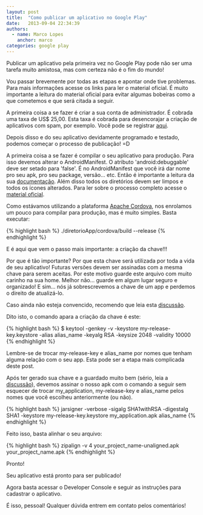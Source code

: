 ```yaml
---
layout: post
title:  "Como publicar um aplicativo no Google Play"
date:   2013-09-04 22:34:39
authors:
  - name: Marco Lopes
    anchor: marco
categories: google play
---
```



Publicar um aplicativo pela primeira vez no Google Play pode não ser uma tarefa muito amistosa, mas com certeza não é o fim do mundo!

Vou passar brevemente por todas as etapas e apontar onde tive problemas. Para mais informações acesse os links para ler o material oficial. É muito importante a leitura do material oficial para evitar algumas bobeiras como a que cometemos e que será citada a seguir.

<!-- break -->

A primeira coisa a se fazer é criar a sua conta de administrador. É cobrada uma taxa de US$ 25,00. Esta taxa é cobrada para desencorajar a criação de aplicativos com spam, por exemplo. Você pode se registrar [aqui][contaAdm].


Depois disso e do seu aplicativo devidamente programado e testado, podemos começar o processo de publicação! =D

A primeira coisa a se fazer é compilar o seu aplicativo para produção. Para isso devemos alterar o AndroidManifest.
O atributo 'android:debuggable' deve ser setado para 'false'. É no AndroidManifest que você irá dar nome pro seu apk, pro seu package, versão... etc. Então é importante a leitura da sua [documentação][AndroidManifest]. Além disso todos os diretórios devem ser limpos e todos os ícones alterados. Para ler sobre o processo completo acesse o [material oficial][preparing]. 

Como estávamos utilizando a plataforma [Apache Cordova][cordova], nos enrolamos um pouco para compilar para produção, mas é muito simples. Basta executar: 

{% highlight bash %}
  ./diretorioApp/cordova/build --release
{% endhighlight %}

E é aqui que vem o passo mais importante: a criação da chave!!!

Por que é tão importante? Por que esta chave será utilizada por toda a vida de seu aplicativo! Futuras versões devem ser assinadas com a mesma chave para serem aceitas. Por este motivo guarde este arquivo com muito carinho na sua home. Melhor não... guarde em algum lugar seguro e organizado! E sim... nós já sobrescrevemos a chave de um app e perdemos o direito de atualizá-lo. 

Caso ainda não esteja convencido, recomendo que leia esta [discussão][discussao].

Dito isto, o comando apara a criação da chave é este:

{% highlight bash %}
  $ keytool -genkey -v -keystore my-release-key.keystore -alias alias_name -keyalg RSA -keysize 2048 -validity 10000
{% endhighlight %}

Lembre-se de trocar my-release-key e alias_name por nomes que tenham alguma relação com o seu app. Esta pode ser a etapa mais complicada deste post.

Após ter gerado sua chave e a guardado muito bem (sério, leia a [discussão][discussao]), devemos assinar o nosso apk com o comando a seguir sem esquecer de trocar my_application, my-release-key e alias_name pelos nomes que você escolheu anteriormente (ou não). 

{% highlight bash %}
  jarsigner -verbose -sigalg SHA1withRSA -digestalg SHA1 -keystore my-release-key.keystore my_application.apk alias_name
{% endhighlight %}

Feito isso, basta alinhar o seu arquivo:

{% highlight bash %}
  zipalign -v 4 your_project_name-unaligned.apk your_project_name.apk
{% endhighlight %}

Pronto!

Seu aplicativo está pronto para ser publicado!

Agora basta acessar o Developer Console e seguir as instruções para cadastrar o aplicativo.

É isso, pessoal! Qualquer dúvida entrem em contato pelos comentários!


[contaAdm]: https://play.google.com/apps/publish/v2/
[preparing]: http://developer.android.com/tools/publishing/preparing.html
[cordova]: http://cordova.apache.org/
[discussao]: https://groups.google.com/forum/#!topic/android-developers/pocbQfvBdoU
[AndroidManifest]: http://developer.android.com/guide/topics/manifest/manifest-intro.html